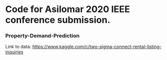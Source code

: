 # Code for Asilomar 2020 IEEE conference submission.

### Property-Demand-Prediction

Link to data: https://www.kaggle.com/c/two-sigma-connect-rental-listing-inquiries
